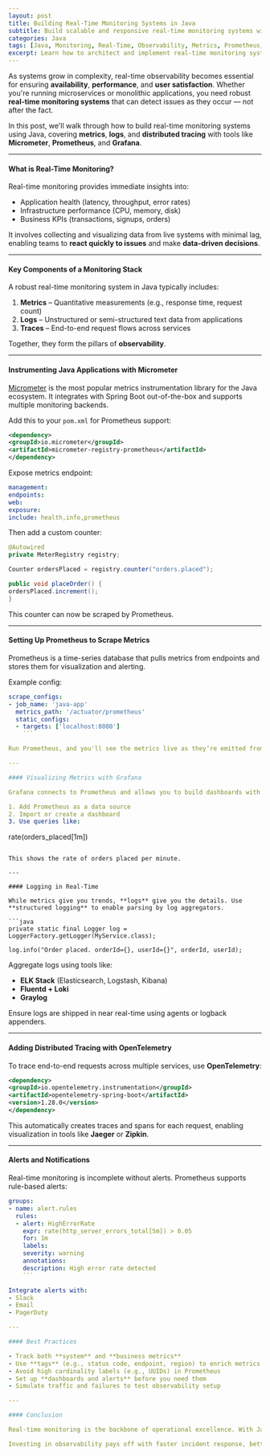 ```yaml
---
layout: post
title: Building Real-Time Monitoring Systems in Java
subtitle: Build scalable and responsive real-time monitoring systems with Java and modern observability tools
categories: Java
tags: [Java, Monitoring, Real-Time, Observability, Metrics, Prometheus, Grafana]
excerpt: Learn how to architect and implement real-time monitoring systems in Java. Track metrics, logs, and traces using Prometheus, Micrometer, and Grafana for full observability.
---
```




As systems grow in complexity, real-time observability becomes essential for ensuring **availability**, **performance**, and **user satisfaction**. Whether you're running microservices or monolithic applications, you need robust **real-time monitoring systems** that can detect issues as they occur — not after the fact.

In this post, we'll walk through how to build real-time monitoring systems using Java, covering **metrics**, **logs**, and **distributed tracing** with tools like **Micrometer**, **Prometheus**, and **Grafana**.

---

#### What is Real-Time Monitoring?

Real-time monitoring provides immediate insights into:
- Application health (latency, throughput, error rates)
- Infrastructure performance (CPU, memory, disk)
- Business KPIs (transactions, signups, orders)

It involves collecting and visualizing data from live systems with minimal lag, enabling teams to **react quickly to issues** and make **data-driven decisions**.

---

#### Key Components of a Monitoring Stack

A robust real-time monitoring system in Java typically includes:

1. **Metrics** – Quantitative measurements (e.g., response time, request count)
2. **Logs** – Unstructured or semi-structured text data from applications
3. **Traces** – End-to-end request flows across services

Together, they form the pillars of **observability**.

---

#### Instrumenting Java Applications with Micrometer

[Micrometer](https://micrometer.io/) is the most popular metrics instrumentation library for the Java ecosystem. It integrates with Spring Boot out-of-the-box and supports multiple monitoring backends.

Add this to your `pom.xml` for Prometheus support:

```xml
<dependency>
<groupId>io.micrometer</groupId>
<artifactId>micrometer-registry-prometheus</artifactId>
</dependency>
```

Expose metrics endpoint:

```yml
management:
endpoints:
web:
exposure:
include: health,info,prometheus
```

Then add a custom counter:

```java
@Autowired
private MeterRegistry registry;

Counter ordersPlaced = registry.counter("orders.placed");

public void placeOrder() {
ordersPlaced.increment();
}
```

This counter can now be scraped by Prometheus.

---

#### Setting Up Prometheus to Scrape Metrics

Prometheus is a time-series database that pulls metrics from endpoints and stores them for visualization and alerting.

Example config:

```yml
scrape_configs:
- job_name: 'java-app'
  metrics_path: '/actuator/prometheus'
  static_configs:
  - targets: ['localhost:8080']
    ```

Run Prometheus, and you'll see the metrics live as they’re emitted from your Java app.

---

#### Visualizing Metrics with Grafana

Grafana connects to Prometheus and allows you to build dashboards with real-time updates, graphs, thresholds, and alerts.

1. Add Prometheus as a data source
2. Import or create a dashboard
3. Use queries like:

```
rate(orders_placed[1m])
```

This shows the rate of orders placed per minute.

---

#### Logging in Real-Time

While metrics give you trends, **logs** give you the details. Use **structured logging** to enable parsing by log aggregators.

```java
private static final Logger log = LoggerFactory.getLogger(MyService.class);

log.info("Order placed. orderId={}, userId={}", orderId, userId);
```

Aggregate logs using tools like:
- **ELK Stack** (Elasticsearch, Logstash, Kibana)
- **Fluentd + Loki**
- **Graylog**

Ensure logs are shipped in near real-time using agents or logback appenders.

---

#### Adding Distributed Tracing with OpenTelemetry

To trace end-to-end requests across multiple services, use **OpenTelemetry**:

```xml
<dependency>
<groupId>io.opentelemetry.instrumentation</groupId>
<artifactId>opentelemetry-spring-boot</artifactId>
<version>1.28.0</version>
</dependency>
```

This automatically creates traces and spans for each request, enabling visualization in tools like **Jaeger** or **Zipkin**.

---

#### Alerts and Notifications

Real-time monitoring is incomplete without alerts. Prometheus supports rule-based alerts:

```yml
groups:
- name: alert.rules
  rules:
  - alert: HighErrorRate
    expr: rate(http_server_errors_total[5m]) > 0.05
    for: 1m
    labels:
    severity: warning
    annotations:
    description: High error rate detected
    ```

Integrate alerts with:
- Slack
- Email
- PagerDuty

---

#### Best Practices

- Track both **system** and **business metrics**
- Use **tags** (e.g., status code, endpoint, region) to enrich metrics
- Avoid high cardinality labels (e.g., UUIDs) in Prometheus
- Set up **dashboards and alerts** before you need them
- Simulate traffic and failures to test observability setup

---

#### Conclusion

Real-time monitoring is the backbone of operational excellence. With Java’s strong support for instrumentation libraries like Micrometer, and open observability tools like Prometheus, Grafana, and OpenTelemetry, it’s easier than ever to build reliable, visible systems.

Investing in observability pays off with faster incident response, better performance tuning, and deeper insights into your Java applications.

